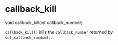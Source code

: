 # callback_kill

<Prototype>void callback_kill(int callback_number)</Prototype>

`callback_kill()` kills the `callback_number` returned by `set_callback_random()`.
